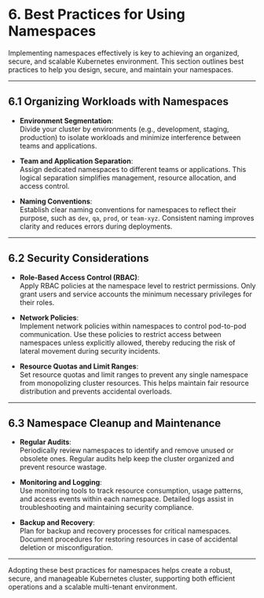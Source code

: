# **6. Best Practices for Using Namespaces**

Implementing namespaces effectively is key to achieving an organized, secure, and scalable Kubernetes environment. This section outlines best practices to help you design, secure, and maintain your namespaces.

---

## **6.1 Organizing Workloads with Namespaces**

- **Environment Segmentation**:  
  Divide your cluster by environments (e.g., development, staging, production) to isolate workloads and minimize interference between teams and applications.

- **Team and Application Separation**:  
  Assign dedicated namespaces to different teams or applications. This logical separation simplifies management, resource allocation, and access control.

- **Naming Conventions**:  
  Establish clear naming conventions for namespaces to reflect their purpose, such as `dev`, `qa`, `prod`, or `team-xyz`. Consistent naming improves clarity and reduces errors during deployments.

---

## **6.2 Security Considerations**

- **Role-Based Access Control (RBAC)**:  
  Apply RBAC policies at the namespace level to restrict permissions. Only grant users and service accounts the minimum necessary privileges for their roles.

- **Network Policies**:  
  Implement network policies within namespaces to control pod-to-pod communication. Use these policies to restrict access between namespaces unless explicitly allowed, thereby reducing the risk of lateral movement during security incidents.

- **Resource Quotas and Limit Ranges**:  
  Set resource quotas and limit ranges to prevent any single namespace from monopolizing cluster resources. This helps maintain fair resource distribution and prevents accidental overloads.

---

## **6.3 Namespace Cleanup and Maintenance**

- **Regular Audits**:  
  Periodically review namespaces to identify and remove unused or obsolete ones. Regular audits help keep the cluster organized and prevent resource wastage.

- **Monitoring and Logging**:  
  Use monitoring tools to track resource consumption, usage patterns, and access events within each namespace. Detailed logs assist in troubleshooting and maintaining security compliance.

- **Backup and Recovery**:  
  Plan for backup and recovery processes for critical namespaces. Document procedures for restoring resources in case of accidental deletion or misconfiguration.

---

Adopting these best practices for namespaces helps create a robust, secure, and manageable Kubernetes cluster, supporting both efficient operations and a scalable multi-tenant environment.
